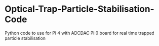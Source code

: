# Optical-Trap-Particle-Stabilisation-Code
Python code to use for Pi 4 with ADCDAC Pi 0 board for real time trapped particle stabilisation 
